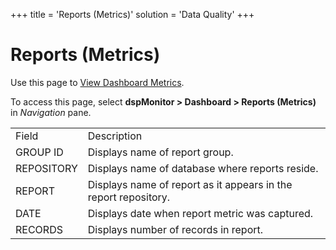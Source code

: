 +++
title = 'Reports (Metrics)'
solution = 'Data Quality'
+++

# Reports (Metrics)

<div class="use">

Use this page to [View Dashboard
Metrics](../Use_Cases/View_Dashboard_Metrics.htm).

</div>

To access this page, select **dspMonitor \> Dashboard \> Reports
(Metrics)**
in *Navigation* pane.

|            |                                                                 |
| ---------- | --------------------------------------------------------------- |
| Field      | Description                                                     |
| GROUP ID   | Displays name of report group.                                  |
| REPOSITORY | Displays name of database where reports reside.                 |
| REPORT     | Displays name of report as it appears in the report repository. |
| DATE       | Displays date when report metric was captured.                  |
| RECORDS    | Displays number of records in report.                           |
